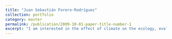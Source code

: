 ```yaml
---
title: "Juan Sebastián Forero-Rodríguez"
collection: portfolio
category: master
permalink: /publication/2009-10-01-paper-title-number-1
excerpt: "I am interested in the effect of climate on the ecology, evolution, and distribution of biodiversity. My current work focuses on understanding how environmental dynamics determine the spatio-­temporal patterns of global amphibian declines triggered by emerging diseases<br/><img src='bioclimat/images/500x300.png'>"
---
```



